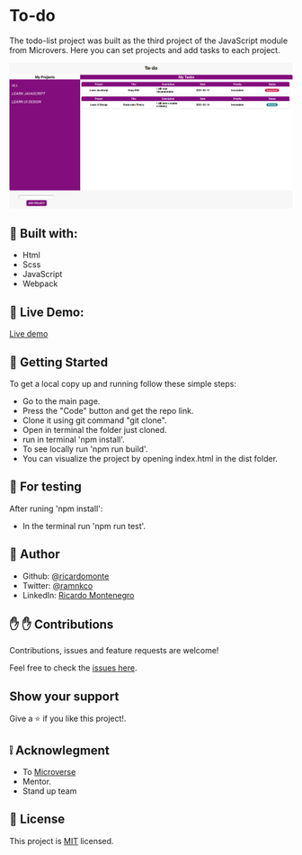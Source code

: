 # To-do

The todo-list project was built as the third project of the JavaScript module from Microvers. Here you can set projects and add tasks to each project.



![website screenshots](ScreenshotTodo.png)

##  :hammer: Built with:

- Html
- Scss
- JavaScript
- Webpack

##  :red_circle: Live Demo:

[Live demo](https://ricardomonte.github.io/To-do/)

##  :construction_worker: Getting Started

To get a local copy up and running follow these simple steps:

- Go to the main page.
- Press the "Code" button and get the repo link.
- Clone it using git command "git clone".
- Open in terminal the folder just cloned.
- run in terminal 'npm install'.
- To see locally run 'npm run build'.
- You can visualize the project by opening index.html in the dist folder.

##  :construction_worker: For testing

After runing 'npm install':

- In the terminal run 'npm run test'.

## :bust_in_silhouette: Author

- Github: [@ricardomonte](https://github.com/ricardomonte)
- Twitter: [@ramnkco](https://twitter.com/ramnkco)
- LinkedIn: [Ricardo Montenegro](https://www.linkedin.com/in/ricantomontenegro/)


## :raised_hand: :raised_hand: Contributions

Contributions, issues and feature requests are welcome!

Feel free to check the [issues here](https://github.com/ricardomonte/Capstone-Project/issues).

## Show your support

Give a :star: if you like this project!.

##  :grey_exclamation: Acknowlegment

- To [Microverse](https://www.microverse.org/)
- Mentor.
- Stand up team

##  :memo: License

This project is [MIT](LICENSE) licensed.